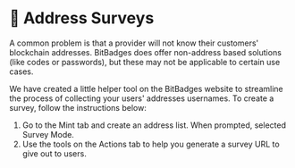 # 📖 Address Surveys

A common problem is that a provider will not know their customers' blockchain addresses. BitBadges does offer non-address based solutions (like codes or passwords), but these may not be applicable to certain use cases.

We have created a little helper tool on the BitBadges website to streamline the process of collecting your users' addresses usernames. To create a survey, follow the instructions below:

1. Go to the Mint tab and create an address list. When prompted, selected Survey Mode.
2. Use the tools on the Actions tab to help you generate a survey URL to give out to users.
